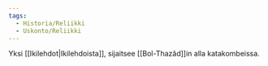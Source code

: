 ```yaml
---
tags:
  - Historia/Reliikki
  - Uskonto/Reliikki
---
```

Yksi [[Ikilehdot|Ikilehdoista]], sijaitsee [[Bol-Thazâd]]in alla katakombeissa.